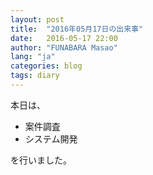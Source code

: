 ```yaml
---
layout: post
title:  "2016年05月17日の出来事"
date:   2016-05-17 22:00
author: "FUNABARA Masao"
lang: "ja"
categories: blog
tags: diary
---
```


本日は、

* 案件調査
* システム開発

を行いました。
